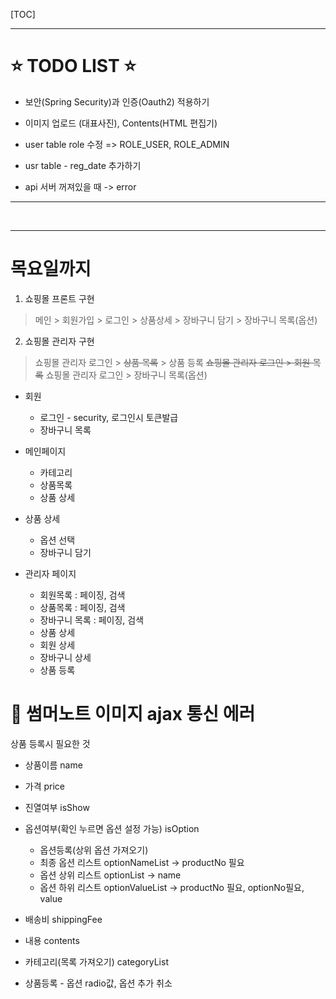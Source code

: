 [TOC]

---

# :star: TODO LIST :star:

- 보안(Spring Security)과 인증(Oauth2) 적용하기


- 이미지 업로드 (대표사진), Contents(HTML 편집기)


- user table role 수정 => ROLE_USER, ROLE_ADMIN


- usr table - reg_date 추가하기
- api 서버 꺼져있을 때 -> error

---

<br>

---

# 목요일까지

1. 쇼핑몰 프론트 구현
> 메인 > 회원가입 > 로그인 > 상품상세 > 장바구니 담기 > 장바구니 목록(옵션)

2. 쇼핑몰 관리자 구현
> 쇼핑몰 관리자 로그인 > ~~상품 목록~~ > 상품 등록
> ~~쇼핑몰 관리자 로그인 > 회원 목록~~
> 쇼핑몰 관리자 로그인 > 장바구니 목록(옵션)



- 회원
  - 로그인 - security, 로그인시 토큰발급
  - 장바구니 목록
- 메인페이지
  - 카테고리
  - 상품목록
  - 상품 상세
- 상품 상세
  - 옵션 선택
  - 장바구니 담기

- 관리자 페이지
  - 회원목록 : 페이징, 검색
  - 상품목록 : 페이징, 검색
  - 장바구니 목록 : 페이징, 검색
  - 상품 상세
  - 회원 상세
  - 장바구니 상세
  - 상품 등록



# :red_circle: 썸머노트 이미지 ajax 통신 에러



상품 등록시 필요한 것

- 상품이름 name

- 가격 price

- 진열여부 isShow

- 옵션여부(확인 누르면 옵션 설정 가능) isOption

  - 옵션등록(상위 옵션 가져오기)
  - 최종 옵션 리스트 optionNameList -> productNo 필요
  - 옵션 상위 리스트  optionList -> name
  - 옵션 하위 리스트  optionValueList -> productNo 필요, optionNo필요, value

- 배송비 shippingFee

- 내용 contents

- 카테고리(목록 가져오기) categoryList

  

- 상품등록 - 옵션 radio값, 옵션 추가 취소



```

```















